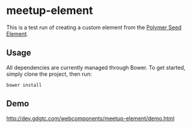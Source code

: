 meetup-element
============

This is a test run of creating a custom element from the [Polymer Seed Element](http://polymerlabs.github.io/seed-element).

## Usage
All dependencies are currently managed through Bower. To get started, simply
clone the project, then run:

```
bower install

```


## Demo

http://dev.gdgtc.com/webcomponents/meetup-element/demo.html
